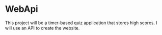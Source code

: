# WebApi
This project will be a timer-based quiz application that stores high scores. I will use an API to create the website. 
